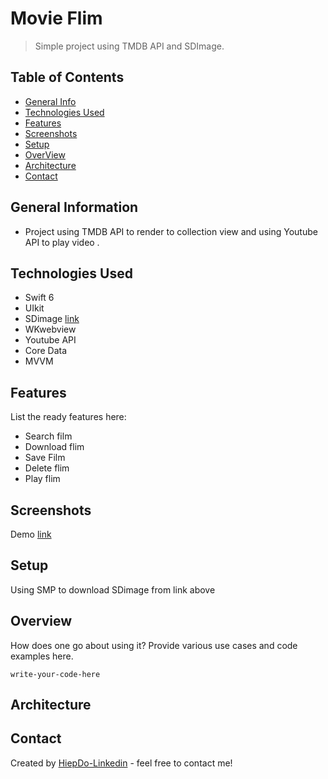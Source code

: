 #
# Movie Flim
> Simple project using TMDB API and SDImage.

## Table of Contents
* [General Info](#general-information)
* [Technologies Used](#technologies-used)
* [Features](#features)
* [Screenshots](#screenshots)
* [Setup](#setup)
* [OverView](#overview)
* [Architecture](#architecture)
* [Contact](#contact)
<!-- * [License](#license) -->


## General Information
- Project using TMDB API to render to collection view and using Youtube API to play video .


<!-- You don't have to answer all the questions - just the ones relevant to your project. -->


## Technologies Used
- Swift 6
- UIkit 
- SDimage  [link](https://github.com/SDWebImage/SDWebImage)
- WKwebview
- Youtube API
- Core Data
- MVVM
  


## Features
List the ready features here:
- Search film
- Download flim 
- Save Film
- Delete flim
- Play flim
  


## Screenshots

Demo  [link](https://youtube.com/shorts/xpHsci5ciVw?feature=share)


## Setup
Using SMP to download SDimage from link above 

## Overview
How does one go about using it?
Provide various use cases and code examples here.

`write-your-code-here`


## Architecture




## Contact
Created by [HiepDo-Linkedin](https://www.linkedin.com/in/dohiep1999/) - feel free to contact me!
